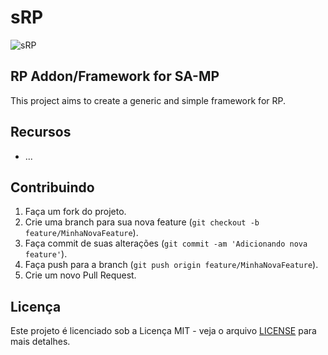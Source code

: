 # sRP

![sRP](misc/logo_alpha.png)

## RP Addon/Framework for SA-MP

This project aims to create a generic and simple framework for RP.

## Recursos
* ...

## Contribuindo

1. Faça um fork do projeto.
2. Crie uma branch para sua nova feature (`git checkout -b feature/MinhaNovaFeature`).
3. Faça commit de suas alterações (`git commit -am 'Adicionando nova feature'`).
4. Faça push para a branch (`git push origin feature/MinhaNovaFeature`).
5. Crie um novo Pull Request.

## Licença

Este projeto é licenciado sob a Licença MIT - veja o arquivo [LICENSE](LICENSE) para mais detalhes.
